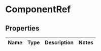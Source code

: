 
# ComponentRef

## Properties
Name | Type | Description | Notes
------------ | ------------- | ------------- | -------------



